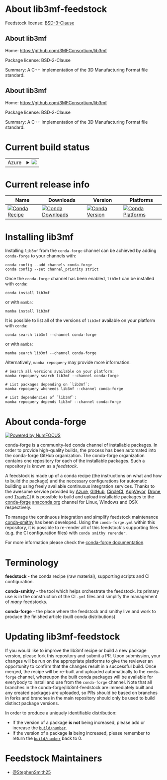 About lib3mf-feedstock
======================

Feedstock license: [BSD-3-Clause](https://github.com/conda-forge/lib3mf-feedstock/blob/main/LICENSE.txt)


About lib3mf
------------

Home: https://github.com/3MFConsortium/lib3mf

Package license: BSD-2-Clause

Summary: A C++ implementation of the 3D Manufacturing Format file standard.

About lib3mf
------------

Home: https://github.com/3MFConsortium/lib3mf

Package license: BSD-2-Clause

Summary: A C++ implementation of the 3D Manufacturing Format file standard.

Current build status
====================


<table>
    
  <tr>
    <td>Azure</td>
    <td>
      <details>
        <summary>
          <a href="https://dev.azure.com/conda-forge/feedstock-builds/_build/latest?definitionId=12656&branchName=main">
            <img src="https://dev.azure.com/conda-forge/feedstock-builds/_apis/build/status/lib3mf-feedstock?branchName=main">
          </a>
        </summary>
        <table>
          <thead><tr><th>Variant</th><th>Status</th></tr></thead>
          <tbody><tr>
              <td>linux_64</td>
              <td>
                <a href="https://dev.azure.com/conda-forge/feedstock-builds/_build/latest?definitionId=12656&branchName=main">
                  <img src="https://dev.azure.com/conda-forge/feedstock-builds/_apis/build/status/lib3mf-feedstock?branchName=main&jobName=linux&configuration=linux%20linux_64_" alt="variant">
                </a>
              </td>
            </tr><tr>
              <td>osx_64</td>
              <td>
                <a href="https://dev.azure.com/conda-forge/feedstock-builds/_build/latest?definitionId=12656&branchName=main">
                  <img src="https://dev.azure.com/conda-forge/feedstock-builds/_apis/build/status/lib3mf-feedstock?branchName=main&jobName=osx&configuration=osx%20osx_64_" alt="variant">
                </a>
              </td>
            </tr><tr>
              <td>osx_arm64</td>
              <td>
                <a href="https://dev.azure.com/conda-forge/feedstock-builds/_build/latest?definitionId=12656&branchName=main">
                  <img src="https://dev.azure.com/conda-forge/feedstock-builds/_apis/build/status/lib3mf-feedstock?branchName=main&jobName=osx&configuration=osx%20osx_arm64_" alt="variant">
                </a>
              </td>
            </tr><tr>
              <td>win_64</td>
              <td>
                <a href="https://dev.azure.com/conda-forge/feedstock-builds/_build/latest?definitionId=12656&branchName=main">
                  <img src="https://dev.azure.com/conda-forge/feedstock-builds/_apis/build/status/lib3mf-feedstock?branchName=main&jobName=win&configuration=win%20win_64_" alt="variant">
                </a>
              </td>
            </tr>
          </tbody>
        </table>
      </details>
    </td>
  </tr>
</table>

Current release info
====================

| Name | Downloads | Version | Platforms |
| --- | --- | --- | --- |
| [![Conda Recipe](https://img.shields.io/badge/recipe-lib3mf-green.svg)](https://anaconda.org/conda-forge/lib3mf) | [![Conda Downloads](https://img.shields.io/conda/dn/conda-forge/lib3mf.svg)](https://anaconda.org/conda-forge/lib3mf) | [![Conda Version](https://img.shields.io/conda/vn/conda-forge/lib3mf.svg)](https://anaconda.org/conda-forge/lib3mf) | [![Conda Platforms](https://img.shields.io/conda/pn/conda-forge/lib3mf.svg)](https://anaconda.org/conda-forge/lib3mf) |

Installing lib3mf
=================

Installing `lib3mf` from the `conda-forge` channel can be achieved by adding `conda-forge` to your channels with:

```
conda config --add channels conda-forge
conda config --set channel_priority strict
```

Once the `conda-forge` channel has been enabled, `lib3mf` can be installed with `conda`:

```
conda install lib3mf
```

or with `mamba`:

```
mamba install lib3mf
```

It is possible to list all of the versions of `lib3mf` available on your platform with `conda`:

```
conda search lib3mf --channel conda-forge
```

or with `mamba`:

```
mamba search lib3mf --channel conda-forge
```

Alternatively, `mamba repoquery` may provide more information:

```
# Search all versions available on your platform:
mamba repoquery search lib3mf --channel conda-forge

# List packages depending on `lib3mf`:
mamba repoquery whoneeds lib3mf --channel conda-forge

# List dependencies of `lib3mf`:
mamba repoquery depends lib3mf --channel conda-forge
```


About conda-forge
=================

[![Powered by
NumFOCUS](https://img.shields.io/badge/powered%20by-NumFOCUS-orange.svg?style=flat&colorA=E1523D&colorB=007D8A)](https://numfocus.org)

conda-forge is a community-led conda channel of installable packages.
In order to provide high-quality builds, the process has been automated into the
conda-forge GitHub organization. The conda-forge organization contains one repository
for each of the installable packages. Such a repository is known as a *feedstock*.

A feedstock is made up of a conda recipe (the instructions on what and how to build
the package) and the necessary configurations for automatic building using freely
available continuous integration services. Thanks to the awesome service provided by
[Azure](https://azure.microsoft.com/en-us/services/devops/), [GitHub](https://github.com/),
[CircleCI](https://circleci.com/), [AppVeyor](https://www.appveyor.com/),
[Drone](https://cloud.drone.io/welcome), and [TravisCI](https://travis-ci.com/)
it is possible to build and upload installable packages to the
[conda-forge](https://anaconda.org/conda-forge) [anaconda.org](https://anaconda.org/)
channel for Linux, Windows and OSX respectively.

To manage the continuous integration and simplify feedstock maintenance
[conda-smithy](https://github.com/conda-forge/conda-smithy) has been developed.
Using the ``conda-forge.yml`` within this repository, it is possible to re-render all of
this feedstock's supporting files (e.g. the CI configuration files) with ``conda smithy rerender``.

For more information please check the [conda-forge documentation](https://conda-forge.org/docs/).

Terminology
===========

**feedstock** - the conda recipe (raw material), supporting scripts and CI configuration.

**conda-smithy** - the tool which helps orchestrate the feedstock.
                   Its primary use is in the construction of the CI ``.yml`` files
                   and simplify the management of *many* feedstocks.

**conda-forge** - the place where the feedstock and smithy live and work to
                  produce the finished article (built conda distributions)


Updating lib3mf-feedstock
=========================

If you would like to improve the lib3mf recipe or build a new
package version, please fork this repository and submit a PR. Upon submission,
your changes will be run on the appropriate platforms to give the reviewer an
opportunity to confirm that the changes result in a successful build. Once
merged, the recipe will be re-built and uploaded automatically to the
`conda-forge` channel, whereupon the built conda packages will be available for
everybody to install and use from the `conda-forge` channel.
Note that all branches in the conda-forge/lib3mf-feedstock are
immediately built and any created packages are uploaded, so PRs should be based
on branches in forks and branches in the main repository should only be used to
build distinct package versions.

In order to produce a uniquely identifiable distribution:
 * If the version of a package **is not** being increased, please add or increase
   the [``build/number``](https://docs.conda.io/projects/conda-build/en/latest/resources/define-metadata.html#build-number-and-string).
 * If the version of a package **is** being increased, please remember to return
   the [``build/number``](https://docs.conda.io/projects/conda-build/en/latest/resources/define-metadata.html#build-number-and-string)
   back to 0.

Feedstock Maintainers
=====================

* [@StephenSmith25](https://github.com/StephenSmith25/)

